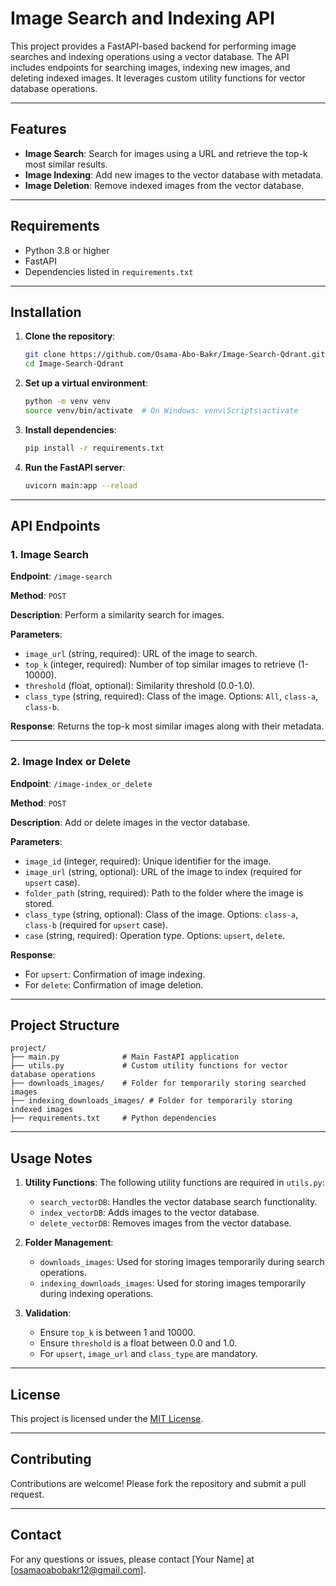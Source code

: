 # Image Search and Indexing API

This project provides a FastAPI-based backend for performing image searches and indexing operations using a vector database. The API includes endpoints for searching images, indexing new images, and deleting indexed images. It leverages custom utility functions for vector database operations.

---

## Features
- **Image Search**: Search for images using a URL and retrieve the top-k most similar results.
- **Image Indexing**: Add new images to the vector database with metadata.
- **Image Deletion**: Remove indexed images from the vector database.

---

## Requirements

- Python 3.8 or higher
- FastAPI
- Dependencies listed in `requirements.txt`

---

## Installation

1. **Clone the repository**:
   ```bash
   git clone https://github.com/Osama-Abo-Bakr/Image-Search-Qdrant.git
   cd Image-Search-Qdrant
   ```

2. **Set up a virtual environment**:
   ```bash
   python -m venv venv
   source venv/bin/activate  # On Windows: venv\Scripts\activate
   ```

3. **Install dependencies**:
   ```bash
   pip install -r requirements.txt
   ```

4. **Run the FastAPI server**:
   ```bash
   uvicorn main:app --reload
   ```

---

## API Endpoints

### 1. **Image Search**
**Endpoint**: `/image-search`

**Method**: `POST`

**Description**: Perform a similarity search for images.

**Parameters**:
- `image_url` (string, required): URL of the image to search.
- `top_k` (integer, required): Number of top similar images to retrieve (1-10000).
- `threshold` (float, optional): Similarity threshold (0.0-1.0).
- `class_type` (string, required): Class of the image. Options: `All`, `class-a`, `class-b`.

**Response**:
Returns the top-k most similar images along with their metadata.

---

### 2. **Image Index or Delete**
**Endpoint**: `/image-index_or_delete`

**Method**: `POST`

**Description**: Add or delete images in the vector database.

**Parameters**:
- `image_id` (integer, required): Unique identifier for the image.
- `image_url` (string, optional): URL of the image to index (required for `upsert` case).
- `folder_path` (string, required): Path to the folder where the image is stored.
- `class_type` (string, optional): Class of the image. Options: `class-a`, `class-b` (required for `upsert` case).
- `case` (string, required): Operation type. Options: `upsert`, `delete`.

**Response**:
- For `upsert`: Confirmation of image indexing.
- For `delete`: Confirmation of image deletion.

---

## Project Structure

```
project/
├── main.py              # Main FastAPI application
├── utils.py             # Custom utility functions for vector database operations
├── downloads_images/    # Folder for temporarily storing searched images
├── indexing_downloads_images/ # Folder for temporarily storing indexed images
├── requirements.txt     # Python dependencies
```

---

## Usage Notes

1. **Utility Functions**: The following utility functions are required in `utils.py`:
   - `search_vectorDB`: Handles the vector database search functionality.
   - `index_vectorDB`: Adds images to the vector database.
   - `delete_vectorDB`: Removes images from the vector database.

2. **Folder Management**:
   - `downloads_images`: Used for storing images temporarily during search operations.
   - `indexing_downloads_images`: Used for storing images temporarily during indexing operations.

3. **Validation**:
   - Ensure `top_k` is between 1 and 10000.
   - Ensure `threshold` is a float between 0.0 and 1.0.
   - For `upsert`, `image_url` and `class_type` are mandatory.

---

## License
This project is licensed under the [MIT License](LICENSE).

---

## Contributing
Contributions are welcome! Please fork the repository and submit a pull request.

---

## Contact
For any questions or issues, please contact [Your Name] at [osamaoabobakr12@gmail.com].